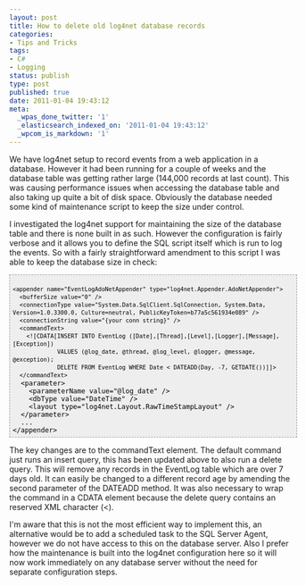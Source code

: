 ```yaml
---
layout: post
title: How to delete old log4net database records
categories:
- Tips and Tricks
tags:
- C#
- Logging
status: publish
type: post
published: true
date: 2011-01-04 19:43:12
meta:
  _wpas_done_twitter: '1'
  _elasticsearch_indexed_on: '2011-01-04 19:43:12'
  _wpcom_is_markdown: '1'
---
```

We have log4net setup to record events from a web application in a database.  However it had been running for a couple of weeks and the database table was getting rather large (144,000 records at last count).  This was causing performance issues when accessing the database table and also taking up quite a bit of disk space.  Obviously the database needed some kind of maintenance script to keep the size under control.

I investigated the log4net support for maintaining the size of the database table  and there is none built in as such. However the configuration is fairly  verbose and it allows you to define the SQL script itself which is run to log the events. So with a fairly straightforward amendment to this script I was able to keep the database size in check:

<pre style="background-color:#eeeeee;border:1px dashed #999999;color:black;font-family:andale mono, lucida console, monaco, fixed, monospace;font-size:12px;height:280px;line-height:14px;overflow:auto;width:100%;padding:5px;"><code>
&lt;appender name="EventLogAdoNetAppender" type="log4net.Appender.AdoNetAppender"&gt;          
  &lt;bufferSize value="0" /&gt;          
  &lt;connectionType value="System.Data.SqlClient.SqlConnection, System.Data, Version=1.0.3300.0, Culture=neutral, PublicKeyToken=b77a5c561934e089" /&gt;
  &lt;connectionString value="{your conn string}" /&gt;
  &lt;commandText&gt;
    &lt;![CDATA[INSERT INTO EventLog ([Date],[Thread],[Level],[Logger],[Message],[Exception])
             VALUES (@log_date, @thread, @log_level, @logger, @message, @exception);
             DELETE FROM EventLog WHERE Date &lt; DATEADD(Day, -7, GETDATE())]]&gt;
  &lt;/commandText&gt;
</code><span style="font-family:monospace;">  &lt;parameter&gt;
    &lt;parameterName value="@log_date" /&gt;
    &lt;dbType value="DateTime" /&gt;             
    &lt;layout type="log4net.Layout.RawTimeStampLayout" /&gt;          
  &lt;/parameter&gt;
  ...
&lt;/appender&gt;</span></pre>

The key changes are to the commandText element. The default command just runs an insert query, this has been updated above to also run a delete query. This will remove any records in the EventLog table which are over 7 days old.
It can easily be changed to a different record age by amending the second parameter of the DATEADD method.
It was also necessary to wrap the command in a CDATA element because the delete query contains an reserved XML character (&lt;).

I'm aware that this is not the most efficient way to implement this, an alternative would be to add a scheduled task to the SQL Server Agent, however we do not have access to this on the database server.
Also I prefer how the maintenance is built into the log4net configuration here so it will now work immediately on any database server without the need for separate configuration steps.
